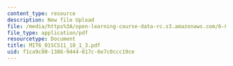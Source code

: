 ```yaml
---
content_type: resource
description: New file Upload
file: /media/https%3A/open-learning-course-data-rc.s3.amazonaws.com/6-01sc-introduction-to-electrical-engineering-and-computer-science-i-spring-2011/f1ca9c8013869444817c6e7c0ccc19ce_MIT6_01SCS11_10_1_3.pdf
file_type: application/pdf
resourcetype: Document
title: MIT6_01SCS11_10_1_3.pdf
uid: f1ca9c80-1386-9444-817c-6e7c0ccc19ce
---
```

